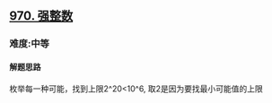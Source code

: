 <h2><a href="https://leetcode.cn/problems/powerful-integers/">970. 强整数</a></h2>
<h3>难度:中等</h3>
<h4>解题思路</h4>
<p>枚举每一种可能，找到上限2^20<10^6, 取2是因为要找最小可能值的上限</p>
